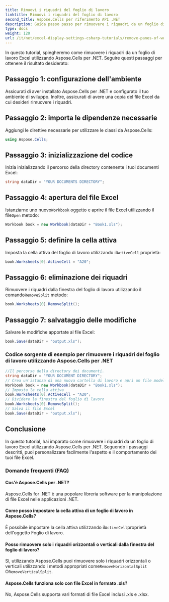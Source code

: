```yaml
---
title: Rimuovi i riquadri del foglio di lavoro
linktitle: Rimuovi i riquadri del foglio di lavoro
second_title: Aspose.Cells per riferimento API .NET
description: Guida passo passo per rimuovere i riquadri da un foglio di lavoro Excel utilizzando Aspose.Cells per .NET.
type: docs
weight: 120
url: /it/net/excel-display-settings-csharp-tutorials/remove-panes-of-worksheet/
---
```

In questo tutorial, spiegheremo come rimuovere i riquadri da un foglio di lavoro Excel utilizzando Aspose.Cells per .NET. Seguire questi passaggi per ottenere il risultato desiderato:

## Passaggio 1: configurazione dell'ambiente

Assicurati di aver installato Aspose.Cells per .NET e configurato il tuo ambiente di sviluppo. Inoltre, assicurati di avere una copia del file Excel da cui desideri rimuovere i riquadri.

## Passaggio 2: importa le dipendenze necessarie

Aggiungi le direttive necessarie per utilizzare le classi da Aspose.Cells:

```csharp
using Aspose.Cells;
```

## Passaggio 3: inizializzazione del codice

Inizia inizializzando il percorso della directory contenente i tuoi documenti Excel:

```csharp
string dataDir = "YOUR DOCUMENTS DIRECTORY";
```

## Passaggio 4: apertura del file Excel

 Istanziarne uno nuovo`Workbook` oggetto e aprire il file Excel utilizzando il file`Open` metodo:

```csharp
Workbook book = new Workbook(dataDir + "Book1.xls");
```

## Passaggio 5: definire la cella attiva

 Imposta la cella attiva del foglio di lavoro utilizzando il`ActiveCell` proprietà:

```csharp
book.Worksheets[0].ActiveCell = "A20";
```

## Passaggio 6: eliminazione dei riquadri

 Rimuovere i riquadri dalla finestra del foglio di lavoro utilizzando il comando`RemoveSplit` metodo:

```csharp
book.Worksheets[0].RemoveSplit();
```

## Passaggio 7: salvataggio delle modifiche

Salvare le modifiche apportate al file Excel:

```csharp
book.Save(dataDir + "output.xls");
```

### Codice sorgente di esempio per rimuovere i riquadri del foglio di lavoro utilizzando Aspose.Cells per .NET 
```csharp
//Il percorso della directory dei documenti.
string dataDir = "YOUR DOCUMENT DIRECTORY";
// Crea un'istanza di una nuova cartella di lavoro e apri un file modello
Workbook book = new Workbook(dataDir + "Book1.xls");
// Imposta la cella attiva
book.Worksheets[0].ActiveCell = "A20";
// Dividere la finestra del foglio di lavoro
book.Worksheets[0].RemoveSplit();
// Salva il file Excel
book.Save(dataDir + "output.xls");
```

## Conclusione

In questo tutorial, hai imparato come rimuovere i riquadri da un foglio di lavoro Excel utilizzando Aspose.Cells per .NET. Seguendo i passaggi descritti, puoi personalizzare facilmente l'aspetto e il comportamento dei tuoi file Excel.

### Domande frequenti (FAQ)

#### Cos'è Aspose.Cells per .NET?

Aspose.Cells for .NET è una popolare libreria software per la manipolazione di file Excel nelle applicazioni .NET.

#### Come posso impostare la cella attiva di un foglio di lavoro in Aspose.Cells?

 È possibile impostare la cella attiva utilizzando il`ActiveCell`proprietà dell'oggetto Foglio di lavoro.

#### Posso rimuovere solo i riquadri orizzontali o verticali dalla finestra del foglio di lavoro?

 Sì, utilizzando Aspose.Cells puoi rimuovere solo i riquadri orizzontali o verticali utilizzando i metodi appropriati come`RemoveHorizontalSplit` O`RemoveVerticalSplit`.

#### Aspose.Cells funziona solo con file Excel in formato .xls?

No, Aspose.Cells supporta vari formati di file Excel inclusi .xls e .xlsx.
	